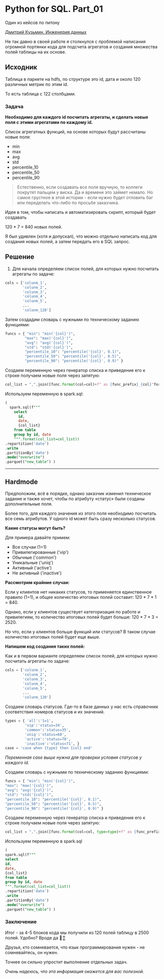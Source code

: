 # Python for SQL. Part_01

Один из кейсов по питону

[Дмитрий Кузьмин. Инженерия данных](https://t.me/kuzmin_dmitry91/29)

Не так давно в своей работе я столкнулся с проблемой написания огромной портянки кода для подсчета агрегатов и создания множества полей таблицы на их основе.

## Исходник

Таблица в паркете на hdfs, по структуре это id, дата и около 120 различных метрик по этим id.

То есть таблица с 122 столбцами.

### **Задача**

**Необходимо для каждого id посчитать агрегаты, и сделать новые поля с этими агрегатами по каждому id.**

Список агрегатных функций, на основе которых будут рассчитаны новые поля:

- min
- max
- avg
- std
- percentile_10
- percentile_50
- percentile_90

> Естественно, если создавать все поля вручную, то коллеги покрутят пальцем у виска. Да и времени это займет немало. Но самое грустное в этой истории - если нужно будет отловить баг или переделать что-либо по просьбе заказчика.
> 

Идея в том, чтобы написать и автоматизировать скрипт, который будет создавать

120 * 7 = 840 новых полей.

Я был удивлен (хотя и допускал), что можно отдельно написать код для создания новых полей, а затем передать его в SQL запрос.

## Решение

1. Для начала определяем список полей, для которых нужно посчитать агрегаты по задаче:

```python
cols = ['colunm_1',
        'colunm_2',
        'colunm_3',
        'colunm_4',
        'colunm_5',
        ...
        'colunm_120']
```

Затем создадим словарь с нужными по техническому заданию функциями:

```python
funcs = { "min": "min('{col}')",
         "max": "max('{col}')",
         "avg": "avg('{col}')",
         "std": "std('{col}')",
         "percentile_10": "percentile('{col}', 0.1)",
         "percentile_50": "percentile('{col}', 0.5)",
         "percentile_90": "percentile('{col}', 0.9)" }
```

Создаем переменную через генератор списка и приведение его к строке получаем новые поля через запятую:

```python
col_list = ",".join([func.format(col=col)+f" as {func_prefix}_{col}"for colin colsfor func_prefix, funcin funcs.items()]).replace("'","")
```

Используем переменную в spark.sql:

```sql
(
  spark.sql(f"""
    select
      id,
      date,
      {col_list}
    from table
    group by id, date
    """.format(col_list=col_list))
.repartition('date')
.write
.partitionBy('date')
.mode("overwrite")
.parquet("new_table") )
```

---

## Hardmode



Предположим, всё в порядке, однако заказчик изменил техническое задание и также хочет, чтобы по атрибуту «статус» были созданы дополнительные поля. 

Более того, для каждого значения из этого поля необходимо посчитать все семь атрибутов. У одного id может быть сразу несколько статусов.

**Какие статусы могут быть?** 

Для примера давайте примем:

- Все случаи (1=1)
- Привилегированные ('vip')
- Обычные ('common')
- Уникальные ('uniq')
- Активный ('active')
- Не активный ('inactive')

**Рассмотрим крайние случаи:**

Если у клиентов нет никаких статусов, то применяется единственное правило (1=1), и общее количество итоговых полей составит: 120 * 7 * 1 = 840.

Однако, если у клиентов существует категоризация по работе и привилегиям, то количество итоговых полей будет больше: 120 * 7 * 3 = 2520.

Но что, если у клиентов больше функций или статусов? В таком случае количество итоговых полей будет еще выше.

**Напишем код создания таких полей:**

Как и в первом варианте определяем список полей, для которых нужно посчитать агрегаты по задаче:

```python
cols = ['colunm_1',
        'colunm_2',
        'colunm_3',
        'colunm_4',
        'colunm_5',
        ...
        'colunm_120']
```

Создаем словарь статусов. Где-то в базе данных у нас есть справочник соответствия номеров статусов и их значений.

```python
types = { 'all':'1=1',
         'vip':'status=34',
         'common':'status=35',
         'uniq':'status=60',
         'active':'status=70',
         'inactive':'status=71', }
case = 'case when {type} then {col} end'
```

*Переменная case выше нужна для проверки условия статусов у каждого id.*

Создаем словарь с нужными по техническому заданию функциями:

```python
funcs = { "min": "min('{col}')",
"max": "max('{col}')",
"avg": "avg('{col}')",
"std": "std('{col}')",
"percentile_10": "percentile('{col}', 0.1)",
"percentile_50": "percentile('{col}', 0.5)",
"percentile_90": "percentile('{col}', 0.9)" }
```

Создаем переменную через генератор списка и приведение его к строке получаем новые поля через запятую:

```python
col_list = ",".join([func.format(col=col, type=type)+f" as {func_prefix}{col}{type_suf}" for col in cols for type_suf, type in types.items() for func_prefix, func in funcs.items()]).replace("'","")
```

Используем переменную в spark.sql

```sql
(
spark.sql(f"""
select
id,
date,
{col_list}
from table
group by id, date
""".format(col_list=col_list))
.repartition('date')
.write
.partitionBy('date')
.mode("overwrite")
.parquet("new_table") )
```

### **Заключение**

Итог - за 4-5 блоков кода мы получили из 120 полей таблицу в 2500 полей. Удобно? Вроде да 🙂‍↕️ 

Друзья, кто сомневается, что язык программирования нужен - не сомневайтесь, он нужен.

Точнее он сильно упростит выполнение отдельных задач.

*Очень надеюсь, что эта информация окажется для вас полезной.*
